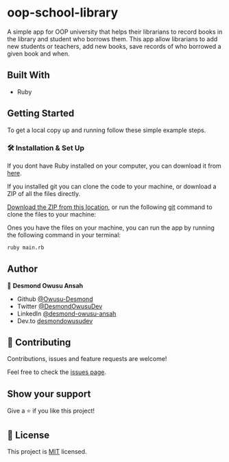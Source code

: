 # oop-school-library

A simple app for OOP university that helps their librarians to record books in the library and student who borrows them. This app allow librarians to add new students or teachers, add new books, save records of who borrowed a given book and when.

## Built With

- Ruby

## Getting Started

To get a local copy up and running follow these simple example steps.

### 🛠 Installation & Set Up

If you dont have Ruby installed on your computer, you can download it from [here](https://www.ruby-lang.org/en/downloads/).

If you installed git you can clone the code to your machine, or download a ZIP of all the files directly.

[Download the ZIP from this location](https://github.com/Owusu-Desmond/oop-school-library/archive/refs/heads/main.zip), or run the following [git](https://git-scm.com/downloads) command to clone the files to your machine:

Ones you have the files on your machine, you can run the app by running the following command in your terminal:

```bash
ruby main.rb
```

## Author

👤 **Desmond Owusu Ansah**

- Github [@Owusu-Desmond](https://github.com/Owusu-Desmond)
- Twitter [@DesmondOwusuDev](https://twitter.com/DesmondOwusuDev)
- LinkedIn [@desmond-owusu-ansah](https://www.linkedin.com/in/desmond-owusu-ansah-09274a223/)
- Dev.to [desmondowusudev](https://dev.to/desmondowusudev)

## 🤝 Contributing

Contributions, issues and feature requests are welcome!

Feel free to check the [issues page](https://github.com/Owusu-Desmond/oop-school-library/issues).

## Show your support

Give a ⭐️ if you like this project!

## 📝 License

This project is [MIT](
    ./LICENSE
) licensed.